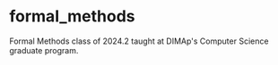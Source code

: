 # formal_methods
Formal Methods class of 2024.2 taught at DIMAp's Computer Science graduate program.

